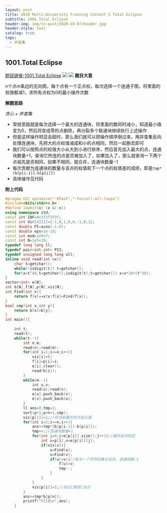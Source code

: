 ```yaml
---
layout: post
title: 2020 Multi-University Training Contest 2 Total Eclipse
subtitle: 1001.Total Eclipse
header-img: img/in-post/2020-10-07/header.jpg
header-style: text
catalog: true
tags:
  - 并查集
---
```


## 1001.Total Eclipse
[题目链接-1001.Total Eclipse](http://acm.hdu.edu.cn/showproblem.php?pid=6763)
![](https://img-blog.csdnimg.cn/20200728005711651.png?x-oss-process=image/watermark,type_ZmFuZ3poZW5naGVpdGk,shadow_10,text_aHR0cHM6Ly9ibG9nLmNzZG4ubmV0L0ZpdmVuZXZlcw==,size_16,color_FFFFFF,t_70)
![](https://img-blog.csdnimg.cn/2020072800571938.png?x-oss-process=image/watermark,type_ZmFuZ3poZW5naGVpdGk,shadow_10,text_aHR0cHM6Ly9ibG9nLmNzZG4ubmV0L0ZpdmVuZXZlcw==,size_16,color_FFFFFF,t_70)
**题目大意**

$n$个点$m$条边的无向图，每个点有一个正点权，每次选择一个连通子图，将里面的权值都减$1$，求所有点权为$0$的最小操作次数

**解题思路**

$贪心+并查集$
 - 常规思路就是每次选择一个最大的连通块，将里面的数同时减小，知道最小值变为$0$，然后将变成零的点删除，再分裂多个联通块继续执行上述操作
 - 但是这样操作明显会超时，那么我们就可以把操作顺序倒过来，用并查集反向处理连通块，先把大的点权值减成和小的点相同，然后一起删去即可
 - 我们可以按照点的权值大小从大到小进行排序，然后首先加入最大的点，连通块数量$+1$，查询它所连的点是否被加入了，如果加入了，那么就查询一下两个点祖先是否相同，如果不相同，就合并，连通块数量$-1$
 - 每次贡献为连通块的数量与该点的权值和下一个点的权值差的成绩，即是`tmp*(b[p[i-1]]-b[p[i]])`
 - 具体操作见代码

**附上代码**

```cpp
#pragma GCC optimize("-Ofast","-funroll-all-loops")
#include<bits/stdc++.h>
#define lowbit(x) (x &(-x))
using namespace std;
const int INF=0x3f3f3f3f;
const int dir[4][2]={-1,0,1,0,0,-1,0,1};
const double PI=acos(-1.0);
const double eps=1e-10;
const int mod=1e9+7;
const int N=1e5+10;
typedef long long ll;
typedef pair<int,int> PII;
typedef unsigned long long ull;
inline void read(int &x){
    char t=getchar();
    while(!isdigit(t)) t=getchar();
    for(x=t^48,t=getchar();isdigit(t);t=getchar()) x=x*10+(t^48);
}
vector<int> e[N];
int b[N],f[N],p[N],vis[N];
int Find(int x){
    return f[x]==x?x:f[x]=Find(f[x]);
}
bool cmp(int x,int y){
    return b[x]>b[y];
}
int main(){
    
    int t;
    read(t);
    while(t--){
        int n,m;
        read(n);read(m);
        for(int i=1;i<=n;i++){
            vis[i]=0;
            f[i]=p[i]=i;
            e[i].clear();
            read(b[i]);
        }
        while(m--){
            int u,v;
            read(u);read(v);
            e[u].push_back(v);
            e[v].push_back(u);
        }
        ll ans=0,tmp=1;
        sort(p+1,p+n+1,cmp);
        vis[p[1]]=1;//将当前最大的点加入图
        for(int i=2;i<=n;i++){
            ans+=tmp*(b[p[i-1]]-b[p[i]]);
            tmp++;//连通块数量+1
            for(int j=0;j<e[p[i]].size();j++){//遍历该点的边
                int u=p[i],v=e[p[i]][j];
                if(vis[v]){
                    u=Find(u);
                    v=Find(v);
                    if(u!=v){//每与一个不同的集合合并，连通块数-1
                        f[u]=v;
                        tmp--;
                    }
                }
            }
            vis[p[i]]=1;//标记(删除)该点
        }
        ans+=tmp*b[p[n]];
        printf("%lld\n",ans);
    }  
```
